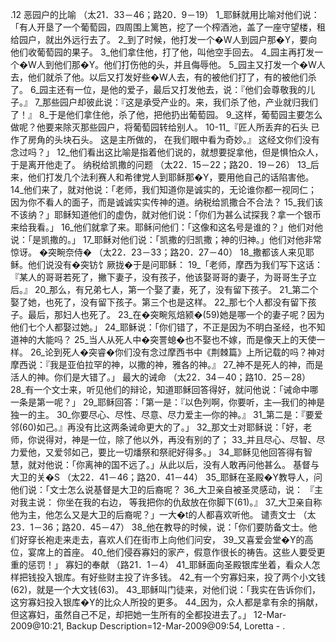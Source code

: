 .12 
恶园户的比喻 
（太21．33－46；路20．9－19） 
1_耶稣就用比喻对他们说：「有人开垦了一个葡萄园，四周围上篱笆，挖了一个榨酒池，盖了一座守望楼，租给园户，就出外远行去了。 2_到了时候，他打发一个�W人到园户那�Y，要向他们收葡萄园的果子。 3_他们拿住他，打了他，叫他空手回去。 4_园主再打发一个�W人到他们那�Y。他们打伤他的头，并且侮辱他。 5_园主又打发一个�W人去，他们就杀了他。以后又打发好些�W人去，有的被他们打了，有的被他们杀了。 6_园主还有一位，是他的爱子，最后又打发他去，说：『他们会尊敬我的儿子。』 7_那些园户却彼此说：『这是承受产业的。来，我们杀了他，产业就归我们了！』 8_于是他们拿住他，杀了他，把他扔出葡萄园。 9_这样，葡萄园主要怎么做呢？他要来除灭那些园户，将葡萄园转给别人。 
10-11_『匠人所丢弃的石头 
已作了房角的头块石头。 
这是主所做的， 
在我们眼中看为奇妙。』 
这经文你们没有念过吗？」 
12_他们看出这比喻是指着他们说的，就想要捉拿他，但是惧怕众人，于是离开他走了。 
纳税给凯撒的问题 
（太22．15－22；路20．19－26） 
13_后来，他们打发几个法利赛人和希律党人到耶稣那�Y，要用他自己的话陷害他。 14_他们来了，就对他说：「老师，我们知道你是诚实的，无论谁你都一视同仁；因为你不看人的面子，而是诚诚实实传神的道。纳税给凯撒合不合法？ 15_我们该不该纳？」耶稣知道他们的虚伪，就对他们说：「你们为甚么试探我？拿一个银币来给我看。」 16_他们就拿了来。耶稣问他们：「这像和这名号是谁的？」他们对他说：「是凯撒的。」 17_耶稣对他们说：「凯撒的归凯撒；神的归神。」他们对他非常惊讶。 
�突畹奈侍� 
（太22．23－33；路20．27－40） 
18_撒都该人来见耶稣。他们说没有�突钫饣厥拢�于是问耶稣： 19_「老师，摩西为我们写下这话：『某人的哥哥若死了，撇下妻子，没有孩子，他该娶哥哥的妻子，为哥哥生子立后。』 20_那么，有兄弟七人，第一个娶了妻，死了，没有留下孩子。 21_第二个娶了她，也死了，没有留下孩子。第三个也是这样。 22_那七个人都没有留下孩子。最后，那妇人也死了。 23_在�突畹氖焙颍�(59)她是哪一个的妻子呢？因为他们七个人都娶过她。」 24_耶稣说：「你们错了，不正是因为不明白圣经，也不知道神的大能吗？ 25_当人从死人中�突詈螅�也不娶也不嫁，而是像天上的天使一样。 26_论到死人�突睿�你们没有念过摩西书中《荆棘篇》上所记载的吗？神对摩西说：『我是亚伯拉罕的神，以撒的神，雅各的神。』 27_神不是死人的神，而是活人的神。你们是大错了。」 
最大的诫命 
（太22．34－40；路10．25－28） 
28_有一个文士来，听见他们的辩论，知道耶稣回答得好，就问他说：「诫命中哪一条是第一呢？」 29_耶稣回答：「第一是：『以色列啊，你要听，主―我们的神是独一的主。 30_你要尽心、尽性、尽意、尽力爱主―你的神。』 31_第二是：『要爱邻(60)如己。』再没有比这两条诫命更大的了。」 32_那文士对耶稣说：「好，老师，你说得对，神是一位，除了他以外，再没有别的了； 33_并且尽心、尽智、尽力爱他，又爱邻如己，要比一切燔祭和祭祀好得多。」 34_耶稣见他回答得有智慧，就对他说：「你离神的国不远了。」从此以后，没有人敢再问他甚么。 
基督与大卫的关�S 
（太22．41－46；路20．41－44） 
35_耶稣在圣殿�Y教导人，问他们说：「文士怎么说基督是大卫的后裔呢？ 36_大卫亲自被圣灵感动，说： 
『主对我主说： 
你坐在我的右边， 
等我把你的仇敌放在你脚下(61)。』 
37_大卫亲自称他为主，他怎么又是大卫的后裔呢？」一大�t的人都喜欢听他。 
谴责文士 
（太23．1－36；路20．45－47） 
38_他在教导的时候，说：「你们要防备文士。他们好穿长袍走来走去，喜欢人们在街市上向他们问安， 39_又喜爱会堂�Y的高位，宴席上的首座。 40_他们侵吞寡妇的家产，假意作很长的祷告。这些人要受更重的惩罚！」 
寡妇的奉献 
（路21．1－4） 
41_耶稣面向圣殿银库坐着，看众人怎样把钱投入银库。有好些财主投了许多钱。 42_有一个穷寡妇来，投了两个小文钱(62)，就是一个大文钱(63)。 43_耶稣叫门徒来，对他们说：「我实在告诉你们，这穷寡妇投入银库�Y的比众人所投的更多。 44_因为，众人都是拿有余的捐献，但这寡妇，虽然自己不足，却把她一生所有的全都投进去了。」 
12-Mar-2009@10:21, Backup Description=12-Mar-2009@09:54, Loretta - 
.